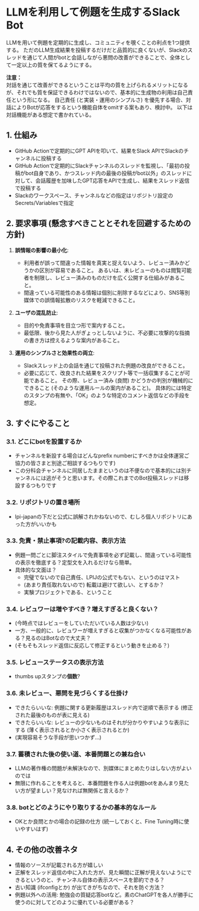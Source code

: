 # LLMを利用して例題を生成するSlack Bot

LLMを用いて例題を定期的に生成し、コミュニティを覗くことの利点を1つ提供する。
ただのLLM生成結果を投稿するだけだと品質的に良くないが、Slackのスレッドを通じて人間がbotと会話しながら悪問の改善ができることで、全体として一定以上の質を保てるようにする。

**注意：**  
対話を通じて改善ができるということは平均の質を上げられるメリットになるが、それでも質を保証できるわけではないので、基本的に生成物の利用は自己責任という形になる。
自己責任 (と実装・運用のシンプルさ) を優先する場合、対話によりBotが応答をするという機能自体をomitする案もあり、検討中。
以下は対話機能がある想定で書かれている。

## 1. 仕組み
- GitHub Actionで定期的にGPT APIを叩いて、結果をSlack APIでSlackのチャンネルに投稿する
- GitHub Actionで定期的にSlackチャンネルのスレッドを監視し、「最初の投稿がbot自身であり、かつスレッド内の最後の投稿がbot以外」のスレッドに対して、会話履歴を加味したGPT応答をAPIで生成し、結果をスレッド返信で投稿する
- Slackのワークスペース、チャンネルなどの指定はリポジトリ設定のSecrets/Variablesで指定

## 2. 要求事項 (懸念すべきこととそれを回避するための方針)

1. **誤情報の影響の最小化**:
   - 利用者が誤って間違った情報を真実と捉えないよう、レビュー済みかどうかの区別が容易であること。
     あるいは、未レビューのものは閲覧可能者を制限し、レビュー済みのものだけを広く公開する仕組みがあること。
   - 間違っている可能性のある情報は個別に削除するなどにより、SNS等別媒体での誤情報拡散のリスクを軽減できること。

2. **ユーザの混乱防止**:
   - 目的や免責事項を目立つ形で案内すること。
   - 最低限、後から見た人がぎょっとしないように、不必要に攻撃的な指摘の書き方は控えるような案内があること。

3. **運用のシンプルさと効果性の両立**:
   - Slackスレッド上の会話を通じて投稿された例題の改良ができること。
   - 必要に応じて、改良された結果をスクリプト等で一括収集することが可能であること。
     その際、レビュー済み (良問) かどうかの判別が機械的にできること (そのような運用ルールの案内があること)。
     具体的には特定のスタンプの有無や、「OK」のような特定のコメント返信などの手段を想定。

## 3. すぐにやること

### 3.1. どこにbotを設置するか
- チャンネルを新設する場合はどんなprefix numberにすべきかは全体運営ご協力の皆さまと別途ご相談するつもりです)
- この分科会チャンネルに同居したままというのは不便なので基本的には別チャンネルには逃がそうと思います。その際これまでのBot投稿スレッドは移設するつもりです

### 3.2. リポジトリの置き場所
- lpi-japanの下だと公式に誤解されかねないので、むしろ個人リポジトリにあった方がいいかも

### 3.3. 免責・禁止事項?の記載内容、表示方法
- 例題一問ごとに脚注スタイルで免責事項を必ず記載し、間違っている可能性の表示を徹底する？定型文を入れるだけなら簡単。
- 具体的な文面は？
  - 完璧でないので自己責任、LPIJの公式でもない、というのはマスト
  - (あまり責任取れないので) 転載は避けて欲しい、とするか？
  - 実験プロジェクトである、ということ

### 3.4. レビュワーは増やすべき？増えすぎると良くない？
- (今時点ではレビューをしていただいている人数は少ない)
- 一方、一般的に、レビュワーが増えすぎると収集がつかなくなる可能性がある？見るのはBotなので大丈夫？
- (そもそもスレッド返信に反応して修正するという動きを止める？)

### 3.5. レビューステータスの表示方法
- thumbs upスタンプの**個数**?

### 3.6. 未レビュー、悪問を見づらくする仕掛け
- できたらいいな: 例題に関する更新履歴はスレッド内で逆順で表示する (修正された最後のものが表に見える)
- できたらいいな: レビューの少ないものはそれが分かりやすいような表示にする (薄く表示されるとか小さく表示されるとか)
- (実現容易そうな手段が思いつかず…)

### 3.7. 蓄積された後の使い道、本番問題との兼ね合い
- LLMの著作権の問題が未解決なので、別媒体にまとめたりはしない方がよいのでは
- 無限に作れることを考えると、本番問題を作る人は例題botをあんまり見たい方が望ましい？見なければ無関係と言えるか？

### 3.8. botとどのようにやり取りするかの基本的なルール
- OKとか良問とかの場合の記録の仕方 (統一しておくと、Fine Tuning時に使いやすいはず)


## 4. その他の改善ネタ
- 情報のソースが記載される方が嬉しい
- 正解をスレッド返信の中に入れた方が、見た瞬間に正解が見えないようにできるというのと、チャンネル自体の表示スペースを節約できる？
- 古い知識 (ifconfigとか) が出てきがちなので、それを防ぐ方法？
- 例題以外への活用: 勉強会の質疑応答botなど。素のChatGPTを各人が勝手に使うのに対してどのように優れている必要がある？

